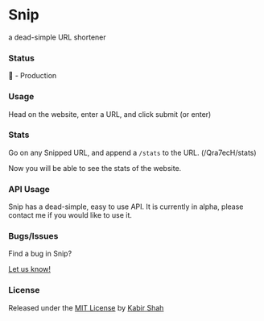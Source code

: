 # Snip

a dead-simple URL shortener

### Status

<!-- :zap: - Development (current code is not used in the production version) -->
:rocket: - Production

### Usage

Head on the website, enter a URL, and click submit (or enter)

### Stats

Go on any Snipped URL, and append a `/stats` to the URL. (/Qra7ecH/stats)

Now you will be able to see the stats of the website.

### API Usage

Snip has a dead-simple, easy to use API. It is currently in alpha, please contact me if you would like to use it.

<!-- - To get the details of a URL, make a GET request to the url + `/api`, to make it pretty, make it to the url + `/api?pretty=true`, example output:

```js
{
    id: "Qra7ecH",
    stats: {
        visits: 10
    },
    shortURL: 'http://snipit.ga/Qra7ecH',
    longURL: 'http://thisisareallylongurlifonlyitcouldbeshorter.com'
}
```

- To get an array of ALL recent URL's, make a GET request to `/api/links`, example output:

```js
[{"id":"erbpgb9","stats":{"visits":1},"shortURL":"http://snipit.ga/erbpgb9","longURL":"http://kabir.ml"},{"id":"72satt9","stats":{"visits":2295},"shortURL":"http://snipit.ga/72satt9","longURL":"http://usewing.ml"}]
``` -->

### Bugs/Issues

Find a bug in Snip?

[Let us know!](https://github.com/KingPixil/snip/issues/new)

### License

Released under the [MIT License](https://kingpixil.github.io/license) by [Kabir Shah](http://kabir.ml)
